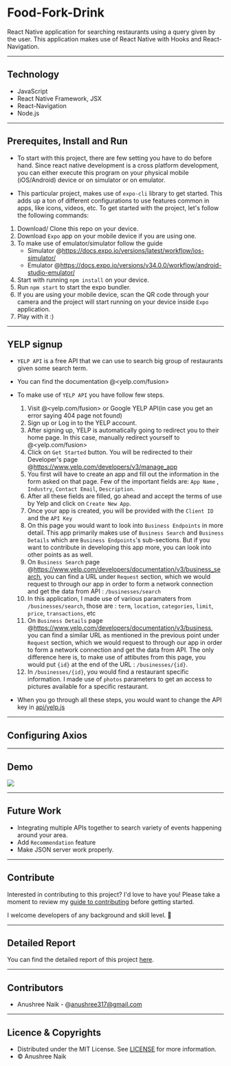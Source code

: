 # Food-Fork-Drink

React Native application for searching restaurants using a query given by the user. 
This application makes use of React Native with Hooks and React-Navigation.  

---
## Technology 

- JavaScript
- React Native Framework, JSX
- React-Navigation 
- Node.js

---
## Prerequites, Install and Run

- To start with this project, there are few setting you have to do before hand. Since react native development is a cross platform development, you can either execute this program on your physical mobile (iOS/Android) device or on simulator or on emulator. 

- This particular project, makes use of `expo-cli` library to get started. This adds up a ton of different configurations to use features common in apps, like icons, videos, etc. To get started with the project, let's follow the following commands: 

1. Download/ Clone this repo on your device. 
2. Download `Expo` app on your mobile device if you are using one.
3. To make use of emulator/simulator follow the guide
    - Simulator @<https://docs.expo.io/versions/latest/workflow/ios-simulator/>
    - Emulator @<https://docs.expo.io/versions/v34.0.0/workflow/android-studio-emulator/>
4. Start with running `npm install` on your device.
5. Run `npm start` to start the expo bundler.
6. If you are using your mobile device, scan the QR code through your camera and the project will start running on your device inside `Expo` application.
7. Play with it :)  
 
---

## YELP signup 

- `YELP API` is a free API  that we can use to search big group of restaurants given some search term.

- You can find the documentation @<yelp.com/fusion>

- To make use of `YELP API` you have follow few steps. 
    1. Visit @<yelp.com/fusion> or Google YELP API(in case you get an error saying 404 page not found)
    2. Sign up or Log in to the YELP account.
    3. After signing up, YELP is automatically going to redirect you to their home page. In this case, manually redirect yourself to @<yelp.com/fusion>
    4. Click on `Get Started` button. You will be redirected to their Developer's page @<https://www.yelp.com/developers/v3/manage_app>
    5. You first will have to create an app and fill out the information in the form asked on that page. Few of the important fields are: `App Name` , `Industry`, `Contact Email`, `Description`. 
    6. After all these fields are filled, go ahead and accept the terms of use by Yelp and click on `Create New App`. 
    7. Once your app is created, you will be provided with the `Client ID` and the `API Key`
    8. On this page you would want to look into `Business Endpoints` in more detail. This app primarily makes use of `Business Search` and `Business Details` which are `Business Endpoints`'s sub-sections. But if you want to contribute in developing this app more, you can look into other points as as well.
    9. On `Business Search` page @<https://www.yelp.com/developers/documentation/v3/business_search>, you can find a URL under `Request` section, which we would request to through our app in order to form a network connection and get the data from API : `/businesses/search`
    10. In this application, I made use of various paramaters from `/businesses/search`, those are : `term`, `location`, `categories`, `limit`, `price`, `transactions`, etc
    11. On `Business Details` page @<https://www.yelp.com/developers/documentation/v3/business>, you can find a similar URL as mentioned in the previous point under `Request` section, which we would request to through our app in order to form a network connection and get the data from API. The only difference here is, to make use of attibutes from this page, you would put `{id}` at the end of the URL : `/businesses/{id}`. 
    12. In `/businesses/{id}`, you would find a restaurant specific information. I made use of `photos` parameters to get an access to pictures available for a specific restaurant. 
    
- When you go through all these steps, you would want to change the API key in [api/yelp.js](yelp.js)
---

## Configuring Axios 

---

## Demo

![](https://github.com/Anushree-naik/Food-Fork-Drink/blob/master/demo.gif)

---
## Future Work

- Integrating multiple APIs together to search variety of events happening around your area.
- Add `Recommendation` feature
- Make JSON server work properly.

---

## Contribute

Interested in contributing to this project? I'd love to have you! Please take a moment to review my [guide to contributing](CONTRIBUTING.md) before getting started.

I welcome developers of any background and skill level. 🌱

---
## Detailed Report

You can find the detailed report of this project [here](Report.md).

---
## Contributors

- Anushree Naik - @<anushree317@gmail.com>

---
## Licence & Copyrights 

- Distributed under the MIT License. See [LICENSE](LICENSE.md) for more information.
- &copy; Anushree Naik



